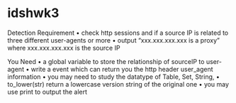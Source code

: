 # idshwk3

Detection Requirement
• check http sessions and if a source IP is related to three different user-agents or more
• output “xxx.xxx.xxx.xxx is a proxy” where xxx.xxx.xxx.xxx is the source IP

You Need
• a global variable to store the relationship of sourceIP to user-agent
• write a event which can return you the http header user_agent information
• you may need to study the datatype of Table, Set, String,
• to_lower(str) return a lowercase version string of the original one
• you may use print to output the alert
